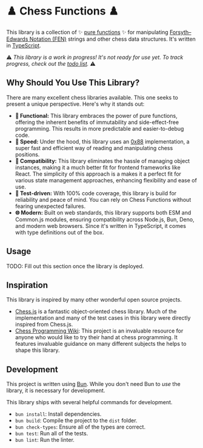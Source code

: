 # ♟️  Chess Functions ♟️ 

This library is a collection of ✨ [pure functions](https://en.wikipedia.org/wiki/Pure_function) ✨
for manipulating [Forsyth–Edwards Notation (FEN)](https://en.wikipedia.org/wiki/Fen) strings and
other chess data structures. It's written in [TypeScript](http://typescriptlang.org/).

⚠️  *This library is a work in progress! It's not ready for use yet. To track progress, check out the
[todo list](todo.md).* ⚠️ 

## Why Should You Use This Library?

There are many excellent chess libraries available. This one seeks to present a unique perspective.
Here's why it stands out:

- **🚀 Functional:** This library embraces the power of pure functions, offering the inherent
  benefits of immutability and side-effect-free programming. This results in more predictable and
  easier-to-debug code.
- **🐇 Speed:** Under the hood, this library uses an [0x88](https://en.wikipedia.org/wiki/0x88)
  implementation, a super fast and efficient way of reading and manipulating chess positions.
- **🧬 Compatibility:** This library eliminates the hassle of managing object instances, making it a
  much better fit for frontend frameworks like React. The simplicity of this approach is a makes it
  a perfect fit for various state management approaches, enhancing flexibility and ease of use.
- **🚦 Test-driven:** With 100% code coverage, this library is build for reliability and peace of
  mind. You can rely on Chess Functions without fearing unexpected failures.
- **🌐 Modern:** Built on web standards, this library supports both ESM and Common.js modules,
  ensuring compatibility across Node.js, Bun, Deno, and modern web browsers. Since it's written in
  TypeScript, it comes with type definitions out of the box.

## Usage

TODO: Fill out this section once the library is deployed.

## Inspiration

This library is inspired by many other wonderful open source projects.

* [Chess.js](https://github.com/jhlywa/chess.js/blob/master/README.md) is a fantastic
  object-oriented chess library. Much of the implementation and many of the test cases in this
  library were directly inspired from Chess.js.
* [Chess Programming Wiki](https://www.chessprogramming.org/Main_Page): This project is an
  invaluable resource for anyone who would like to try their hand at chess programming. It features
  invaluable guidance on many different subjects the helps to shape this library.

## Development

This project is written using [Bun](https://bun.sh/). While you don't need Bun to _use_ the library,
it is necessary for development.

This library ships with several helpful commands for development.

* `bun install`: Install dependencies.
* `bun build`: Compile the project to the `dist` folder.
* `bun check-types`: Ensure all of the types are correct.
* `bun test`: Run all of the tests.
* `bun lint`: Run the linter.
